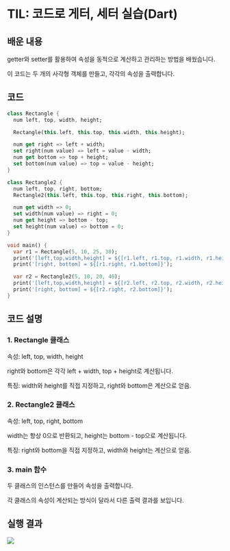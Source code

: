 # TIL: 코드로 게터, 세터 실습(Dart)
## 배운 내용
getter와 setter를 활용하여 속성을 동적으로 계산하고 관리하는 방법을 배웠습니다.

이 코드는 두 개의 사각형 객체를 만들고, 각각의 속성을 출력합니다.
## 코드
```Dart
class Rectangle {
  num left, top, width, height;

  Rectangle(this.left, this.top, this.width, this.height);

  num get right => left + width;
  set right(num value) => left = value - width;
  num get bottom => top + height;
  set bottom(num value) => top = value - height;
}

class Rectangle2 {
  num left, top, right, bottom;
  Rectangle2(this.left, this.top, this.right, this.bottom);

  num get width => 0;
  set width(num value) => right = 0;
  num get height => bottom - top;
  set height(num value) => bottom = 0;
}

void main() {
  var r1 = Rectangle(5, 10, 25, 30);
  print('[left,top,width,height] = ${[r1.left, r1.top, r1.width, r1.height]}');
  print('[right, bottom] = ${[r1.right, r1.bottom]}');

  var r2 = Rectangle2(5, 10, 20, 40);
  print('[left,top,width,height] = ${[r2.left, r2.top, r2.width, r2.height]}');
  print('[right, bottom] = ${[r2.right, r2.bottom]}');
}
```
## 코드 설명
### 1. Rectangle 클래스

속성: left, top, width, height

right와 bottom은 각각 left + width, top + height로 계산됩니다.

특징: width와 height를 직접 지정하고, right와 bottom은 계산으로 얻음.

### 2. Rectangle2 클래스

속성: left, top, right, bottom

width는 항상 0으로 반환되고, height는 bottom - top으로 계산됩니다.

특징: right와 bottom을 직접 지정하고, width와 height는 계산으로 얻음.

### 3. main 함수

두 클래스의 인스턴스를 만들어 속성을 출력합니다.

각 클래스의 속성이 계산되는 방식이 달라서 다른 출력 결과를 보입니다.

## 실행 결과
![](https://github.com/YOUHEETAE/mygit/blob/main/%ED%99%94%EB%A9%B4%20%EC%BA%A1%EC%B2%98%202025-03-30%20220713.jpg)



